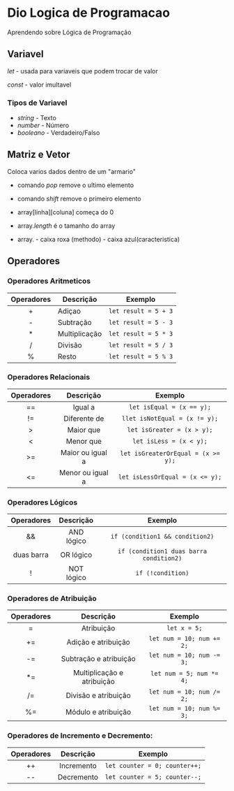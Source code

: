 # Dio Logica de Programacao
 Aprendendo sobre Lógica de Programação

## Variavel
*let* - usada para variaveis que podem trocar de valor

*const* - valor imultavel 

### Tipos de Variavel
- *string* - Texto
- *number* - Número
- *booleano* - Verdadeiro/Falso

## Matriz e Vetor
Coloca varios dados dentro de um "armario"

- comando *pop* remove o ultimo elemento
- comando *shift* remove o primeiro elemento

- array[linha][coluna] começa do 0

- array.*length* é o tamanho do array

- array. - caixa roxa (methodo) - caixa azul(caracteristica)

## Operadores

### Operadores Aritmeticos

| Operadores | Descrição     |       Exemplo       |
|   :---:    | ------------- | ------------------- |
|     +      |    Adiçao     | `let result = 5 + 3`|
|     -      |   Subtração   | `let result = 5 - 3`|
|     *      | Multiplicação | `let result = 5 * 3`|
|     /      |    Divisão    | `let result = 5 / 3`|
|     %      |     Resto     | `let result = 5 % 3`|

### Operadores Relacionais

| Operadores |    Descrição     |             Exemplo               |
|    :---:   |     :---:        |              :---:                |
|     ==     | Igual a          | `let isEqual = (x == y);`         |
|     !=     | Diferente de     | `llet isNotEqual = (x != y);`     |
|     >      | Maior que        | `let isGreater = (x > y);`        |
|     <      | Menor que        | `let isLess = (x < y);`           |
|     >=     | Maior ou igual a | `let isGreaterOrEqual = (x >= y);`|
|     <=     | Menor ou igual a | `let isLessOrEqual = (x <= y);`   |

### Operadores Lógicos

| Operadores |    Descrição     |                Exemplo                  |
|   :---:    |     :---:        |                 :---:                   |
|     &&     | AND lógico       | `if (condition1 && condition2)`         |
| duas barra | OR lógico        | `if (condition1 duas barra condition2)` |
|     !      | NOT lógico       | `if (!condition)`                       |

### Operadores de Atribuição

| Operadores |         Descrição          |          Exemplo          |
|   :---:    |          :---:             |           :---:           |
|     =      | Atribuição                 | `let x = 5;`              |
|     +=     | Adição e atribuição        | `let num = 10; num += 2;` |
|     -=     | Subtração e atribuição     | `let num = 10; num -= 3;` |
|     *=     | Multiplicação e atribuição | `let num = 5; num *= 4;`  |
|     /=     | Divisão e atribuição       | `let num = 10; num /= 2;` |
|     %=     | Módulo e atribuição        | `let num = 10; num %= 3;` |

### Operadores de Incremento e Decremento:

| Operadores |         Descrição          |            Exemplo            | 
|   :---:    |          :---:             |             :---:             |
|     ++     | Incremento                 | `let counter = 0; counter++;` |
|     --     | Decremento                 | `let counter = 5; counter--;` |

